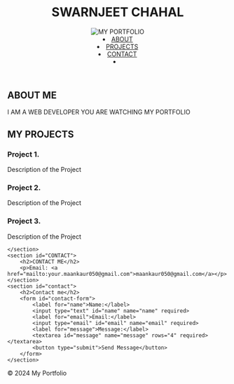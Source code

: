<html lang="en">
    <head>
        <meta charset="utf-8">
        <meta name="viewport" content="width=device-width, initial-scale=1, shrink-to-fit=no">
        <title>MY PORTFOLIO</title>
        <link rel="stylesheet" href="styles.css">
    </head>
    <body>
        <header>
            <h1>SWARNJEET CHAHAL</h1>
            <img src="C:\Users\sony\Desktop\sk.html\IMG-20170716-WA0035.jpg" alt="MY PORTFOLIO">
            <li><a href="#about">ABOUT</a></li>
<li><a href="#projects">PROJECTS</a></li>
 <li><a href="#contact">CONTACT</a><li>
 </ul>
</nav>
</header>

<section>
    <section id="about">
        <h2>ABOUT ME</h2>
        <p>I AM A WEB DEVELOPER YOU ARE WATCHING MY PORTFOLIO</p>
    </section>
    <section id="projects">
        <h2>MY PROJECTS</h2>
        <div class="projects">
                <h3>Project 1.</h3>
                <p>Description of the Project</p>
                </div>
                <div class="projects">
                <h3>Project 2.</h3>
                <p>Description of the Project</p>
                </div>
                <div class="projects">
                <h3>Project 3.</h3>
                <p>Description of the Project</p>
                </div>
            
    </section>
    <section id="CONTACT">
        <h2>CONTACT ME</h2>
        <p>Email: <a href="mailto:your.maankaur050@gmail.com">maankaur050@gmail.com</a></p>
    </section>
    <section id="contact">
        <h2>Contact me</h2>
        <form id="contact-form">
            <label for="name">Name:</label>
            <input type="text" id="name" name="name" required>
            <label for="email">Email:</label>
            <input type="email" id="email" name="email" required>
            <label for="message">Message:</label>
            <textarea id="message" name="message" rows="4" required></textarea>
            <button type="submit">Send Message</button>
        </form>
    </section>
</section>
<footer>
    <p>&copy; 2024 My Portfolio</p>
</footer>

<script src="script.js"></script>


